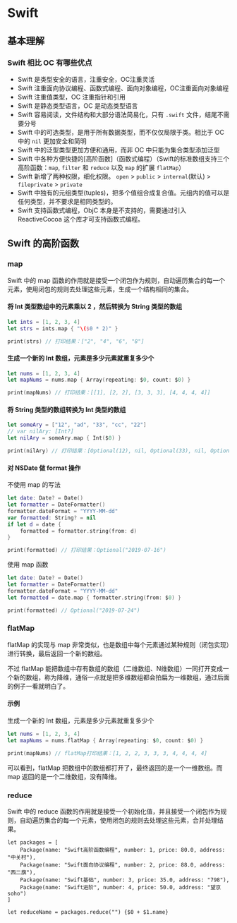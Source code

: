 # Swift

## 基本理解

### Swift 相比 OC 有哪些优点

- Swift 是类型安全的语言，注重安全，OC注重灵活
- Swift 注重面向协议编程、函数式编程、面向对象编程，OC注重面向对象编程
- Swift 注重值类型，OC 注重指针和引用
- Swift 是静态类型语言，OC 是动态类型语言
- Swift 容易阅读，文件结构和大部分语法简易化，只有 `.swift` 文件，结尾不需要分号
- Swift 中的可选类型，是用于所有数据类型，而不仅仅局限于类。相比于 OC 中的 `nil` 更加安全和简明
- Swift 中的泛型类型更加方便和通用，而非 OC 中只能为集合类型添加泛型
- Swift 中各种方便快捷的[高阶函数]（函数式编程）（Swift的标准数组支持三个高阶函数：`map`, `filter` 和 `reduce` 以及 `map` 的扩展 `flatMap`）
- Swift 新增了两种权限，细化权限。 `open` > `public` > `internal`(默认) > `fileprivate` > `private`
- Swift 中独有的元组类型(tuples)，把多个值组合成复合值。元组内的值可以是任何类型，并不要求是相同类型的。
- Swift 支持函数式编程，ObjC 本身是不支持的，需要通过引入 ReactiveCocoa 这个库才可支持函数式编程。

## Swift 的高阶函数

### map

Swift 中的 map 函数的作用就是接受一个闭包作为规则，自动遍历集合的每一个元素，使用闭包的规则去处理这些元素，生成一个结构相同的集合。

#### 将 Int 类型数组中的元素乘以 2 ，然后转换为 String 类型的数组

```swift
let ints = [1, 2, 3, 4]
let strs = ints.map { "\($0 * 2)" }

print(strs) // 打印结果：["2", "4", "6", "8"]
```

#### 生成一个新的 Int 数组，元素是多少元素就重复多少个

```swift
let nums = [1, 2, 3, 4]
let mapNums = nums.map { Array(repeating: $0, count: $0) }

print(mapNums) // 打印结果：[[1], [2, 2], [3, 3, 3], [4, 4, 4, 4]]
```

#### 将 String 类型的数组转换为 Int 类型的数组

```swift
let someAry = ["12", "ad", "33", "cc", "22"]
// var nilAry: [Int?]
let nilAry = someAry.map { Int($0) }

print(nilAry) // 打印结果：[Optional(12), nil, Optional(33), nil, Optional(22)]
```


#### 对 NSDate 做 format 操作

不使用 map 的写法

```swift
let date: Date? = Date()
let formatter = DateFormatter()
formatter.dateFormat = "YYYY-MM-dd"
var formatted: String? = nil
if let d = date {
    formatted = formatter.string(from: d)
}

print(formatted) // 打印结果：Optional("2019-07-16")
```

使用 map 函数

```swift
let date: Date? = Date()
let formatter = DateFormatter()
formatter.dateFormat = "YYYY-MM-dd"
let formatted = date.map { formatter.string(from: $0) }

print(formatted) // Optional("2019-07-24")
```


### flatMap

flatMap 的实现与 map 非常类似，也是数组中每个元素通过某种规则（闭包实现）进行转换，最后返回一个新的数组。

不过 flatMap 能把数组中存有数组的数组（二维数组、N维数组）一同打开变成一个新的数组，称为降维，通俗一点就是把多维数组都会拍扁为一维数组，通过后面的例子一看就明白了。

#### 示例

生成一个新的 Int 数组，元素是多少元素就重复多少个

```swift
let nums = [1, 2, 3, 4]
let mapNums = nums.flatMap { Array(repeating: $0, count: $0) }

print(mapNums) // flatMap打印结果：[1, 2, 2, 3, 3, 3, 4, 4, 4, 4]
```

可以看到，flatMap 把数组中的数组都打开了，最终返回的是一个一维数组。而 map 返回的是一个二维数组，没有降维。

### reduce

Swift 中的 reduce 函数的作用就是接受一个初始化值，并且接受一个闭包作为规则，自动遍历集合的每一个元素，使用闭包的规则去处理这些元素，合并处理结果。

```
let packages = [
    Package(name: "Swift高阶函数编程", number: 1, price: 80.0, address: "中关村"),
    Package(name: "Swift面向协议编程", number: 2, price: 88.0, address: "西二旗"),
    Package(name: "Swift基础", number: 3, price: 35.0, address: "798"),
    Package(name: "Swift进阶", number: 4, price: 50.0, address: "望京soho")
]

let reduceName = packages.reduce("") {$0 + $1.name}
```
